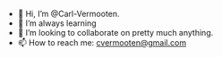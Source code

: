 - 👋 Hi, I’m @Carl-Vermooten.
- 🌱 I’m always learning 
- 💞️ I’m looking to collaborate on pretty much anything.
- 📫 How to reach me: cvermooten@gmail.com
